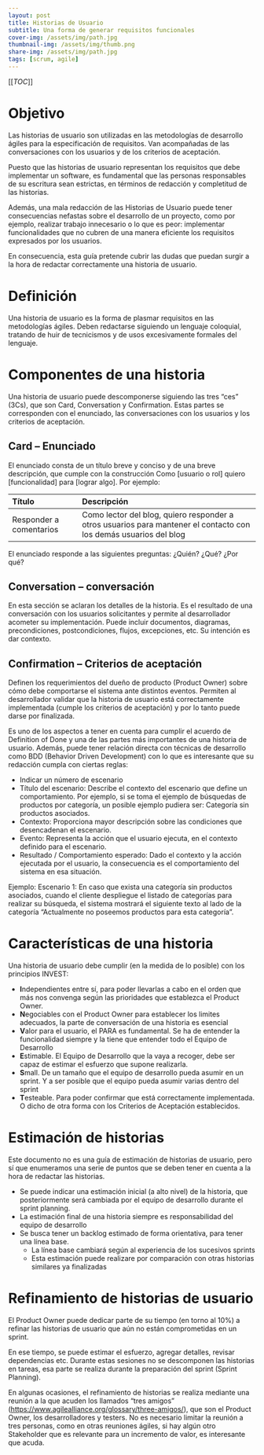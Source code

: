 ```yaml
---
layout: post
title: Historias de Usuario
subtitle: Una forma de generar requisitos funcionales
cover-img: /assets/img/path.jpg
thumbnail-img: /assets/img/thumb.png
share-img: /assets/img/path.jpg
tags: [scrum, agile]
---
```


[[_TOC_]]

# Objetivo

Las historias de usuario son utilizadas en las metodologías de desarrollo ágiles para la especificación de requisitos. Van acompañadas de las conversaciones con los usuarios y de los criterios de aceptación. 

Puesto que las historias de usuario representan los requisitos que debe implementar un software, es fundamental que las personas responsables de su escritura sean estrictas, en términos de redacción y completitud de las historias.

Además, una mala redacción de las Historias de Usuario puede tener consecuencias nefastas sobre el desarrollo de un proyecto, como por ejemplo, realizar trabajo innecesario o lo que es peor: implementar funcionalidades que no cubren de una manera eficiente los requisitos expresados por los usuarios.

En consecuencia, esta guía pretende cubrir las dudas que puedan surgir a la hora de redactar correctamente una historia de usuario.

# Definición
Una historia de usuario es la forma de plasmar requisitos en las metodologías ágiles. Deben redactarse siguiendo un lenguaje coloquial, tratando de huir de tecnicismos y de usos excesivamente formales del lenguaje.

# Componentes de una historia
Una historia de usuario puede descomponerse siguiendo las tres “ces” (3Cs), que son Card, Conversation y Confirmation. Estas partes se corresponden con el enunciado, las conversaciones con los usuarios y los criterios de aceptación.

## Card – Enunciado
El enunciado consta de un título breve y conciso y de una breve descripción, que cumple con la construcción Como [usuario o rol] quiero [funcionalidad] para [lograr algo]. Por ejemplo:

|Título | Descripción  |
| :------ |:--- |
| Responder a comentarios | Como lector del blog, quiero responder a otros usuarios  para mantener el contacto con los demás usuarios del blog |

El enunciado responde a las siguientes preguntas: ¿Quién? ¿Qué? ¿Por qué?

## Conversation – conversación

En esta sección se aclaran los detalles de la historia. Es el resultado de una conversación con los usuarios solicitantes y permite al desarrollador acometer su implementación. Puede incluir documentos, diagramas, precondiciones, postcondiciones, flujos, excepciones, etc. Su intención es dar contexto.

## Confirmation – Criterios de aceptación

Definen los requerimientos del dueño de producto (Product Owner) sobre cómo debe comportarse el sistema ante distintos eventos. Permiten al desarrollador validar que la historia de usuario está correctamente implementada (cumple los criterios de aceptación) y por lo tanto puede darse por finalizada. 

Es uno de los aspectos a tener en cuenta para cumplir el acuerdo de Definition of Done y una de las partes más importantes de una historia de usuario. Además, puede tener relación directa con técnicas de desarrollo como BDD (Behavior Driven Development) con lo que es interesante que su redacción cumpla con ciertas reglas:

- Indicar un número de escenario
- Título del escenario: Describe el contexto del escenario que define un comportamiento. Por ejemplo, si se toma el ejemplo de búsquedas de productos por categoría, un posible ejemplo pudiera ser: Categoría sin productos asociados.
- Contexto: Proporciona mayor descripción sobre las condiciones que desencadenan el escenario.
- Evento: Representa la acción que el usuario ejecuta, en el contexto definido para el escenario.
- Resultado / Comportamiento esperado: Dado el contexto y la acción ejecutada por el usuario, la consecuencia es el comportamiento del sistema en esa situación.

Ejemplo: 
Escenario 1: En caso que exista una categoría sin productos asociados, cuando el cliente despliegue el listado de categorías para realizar su búsqueda, el sistema mostrará el siguiente texto al lado de la categoría “Actualmente no poseemos productos para esta categoría”.

# Características de una historia
Una historia de usuario debe cumplir (en la medida de lo posible) con los principios INVEST:
- **I**ndependientes entre sí, para poder llevarlas a cabo en el orden que más nos convenga según las prioridades que establezca el Product Owner.
- **N**egociables con el Product Owner para establecer los limites adecuados, la parte de conversación de una historia es esencial
- **V**alor para el usuario, el PARA es fundamental. Se ha de entender la funcionalidad siempre y la tiene que entender todo el Equipo de Desarrollo
- **E**stimable. El Equipo de Desarrollo que la vaya a recoger, debe ser capaz de estimar el esfuerzo que supone realizarla.
- **S**mall. De un tamaño que el equipo de desarrollo pueda asumir en un sprint. Y a ser posible que el equipo pueda asumir varias dentro del sprint
- **T**esteable. Para poder confirmar que está correctamente implementada. O dicho de otra forma con los Criterios de Aceptación establecidos.

# Estimación de historias

Este documento no es una guía de estimación de historias de usuario, pero sí que enumeramos una serie de puntos que se deben tener en cuenta a la hora de redactar las historias.
- Se puede indicar una estimación inicial (a alto nivel) de la historia, que posteriormente será cambiada por el equipo de desarrollo durante el sprint planning.
- La estimación final de una historia siempre es responsabilidad del equipo de desarrollo
- Se busca tener un backlog estimado de forma orientativa, para tener una línea base.
  - La línea base cambiará según al experiencia de los sucesivos sprints
  - Esta estimación puede realizare por comparación con otras historias similares ya finalizadas

# Refinamiento de historias de usuario
El Product Owner puede dedicar parte de su tiempo (en torno al 10%) a refinar las historias de usuario que aún no están comprometidas en un sprint. 

En ese tiempo, se puede estimar el esfuerzo, agregar detalles, revisar dependencias etc. Durante estas sesiones no se descomponen las historias en tareas, esa parte se realiza durante la preparación del sprint (Sprint Planning). 

En algunas ocasiones, el refinamiento de historias se realiza mediante una reunión a la que acuden los llamados “tres amigos” (https://www.agilealliance.org/glossary/three-amigos/), que son el Product Owner, los desarrolladores y testers. No es necesario limitar la reunión a tres personas, como en otras reuniones ágiles, si hay algún otro Stakeholder que es relevante para un incremento de valor, es interesante que acuda.




